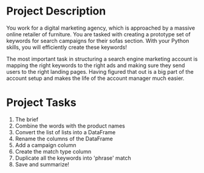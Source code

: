 # Project Description
  You work for a digital marketing agency, which is approached by a massive online retailer of furniture.
  You are tasked with creating a prototype set of keywords for search campaigns for their sofas section.
  With your Python skills, you will efficiently create these keywords!

  The most important task in structuring a search engine marketing account is mapping the right keywords
  to the right ads and making sure they send users to the right landing pages. Having figured that out is a big part of the account setup
  and makes the life of the account manager much easier.

# Project Tasks
  1. The brief
  2. Combine the words with the product names
  3. Convert the list of lists into a DataFrame
  4. Rename the columns of the DataFrame
  5. Add a campaign column
  6. Create the match type column
  7. Duplicate all the keywords into 'phrase' match
  8. Save and summarize!
